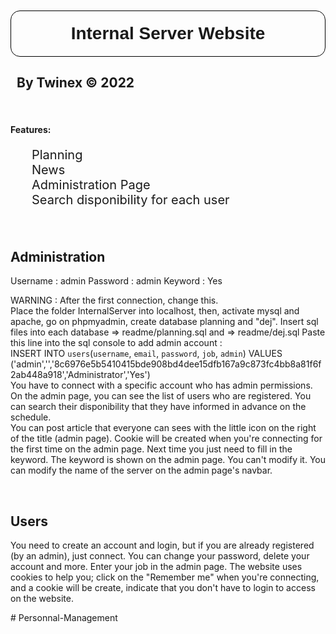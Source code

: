 <h1 style="text-align: center; font-family: Helvetica; margin-top: 10px; border: 1px solid black; padding: 20px 30px; border-radius: 15px;">Internal Server Website</h1>
<h2 style="margin-left: 10px;">By Twinex &copy; 2022</h2>
<br>
<h4>Features:</h4>
<ul style="list-style-type: none; font-size: 20px;">
    <li>Planning</li>
    <li>News</li>
    <li>Administration Page</li>
    <li>Search disponibility for each user</li>
</ul>
<br>
<h2>Administration</h2>
<p style="margin-top: 10px;">
Username : admin
Password : admin
Keyword  : Yes

WARNING : After the first connection, change this.
<br>
Place the folder InternalServer into localhost, then, activate mysql and apache, 
go on phpmyadmin, create database planning and "dej". Insert sql files into each database => readme/planning.sql and => readme/dej.sql
Paste this line into the sql console to add admin account :
<br>
INSERT INTO `users`(`username`, `email`, `password`, `job`, `admin`) VALUES ('admin','','8c6976e5b5410415bde908bd4dee15dfb167a9c873fc4bb8a81f6f2ab448a918','Administrator','Yes')
<br>
You have to connect with a specific account who has admin permissions.<br>On the admin page, you can see the list of users who are registered. You can search their disponibility that they have informed in advance on the schedule. <br>You can post article that everyone can sees with the little icon on the right of the title (admin page). Cookie will be created when you're connecting for the first time on the admin page. Next time you just need to fill in the keyword. The keyword is shown on the admin page. You can't modify it. You can modify the name of the server on the admin page's navbar.</p>
<br>
<h2>Users</h2>
<p style="margin-top: 10px;">You need to create an account and login, but if you are already registered (by an admin), just connect. You can change your password, delete your account and more. Enter your job in the admin page. The website uses cookies to help you; click on the "Remember me" when you're connecting, and a cookie will be create, indicate that you don't have to login to access on the website. </p>#   P e r s o n n a l - M a n a g e m e n t  
 